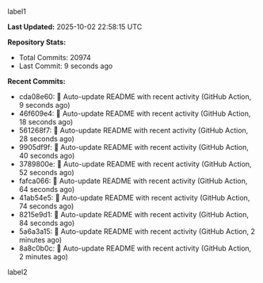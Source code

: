 
label1 
<!-- ACTIVITY_START -->
**Last Updated:** 2025-10-02 22:58:15 UTC

**Repository Stats:**
- Total Commits: 20974
- Last Commit: 9 seconds ago

**Recent Commits:**
- cda08e60: 🤖 Auto-update README with recent activity (GitHub Action, 9 seconds ago)
- 46f609e4: 🤖 Auto-update README with recent activity (GitHub Action, 18 seconds ago)
- 561268f7: 🤖 Auto-update README with recent activity (GitHub Action, 28 seconds ago)
- 9905df9f: 🤖 Auto-update README with recent activity (GitHub Action, 40 seconds ago)
- 3789800e: 🤖 Auto-update README with recent activity (GitHub Action, 52 seconds ago)
- fafca066: 🤖 Auto-update README with recent activity (GitHub Action, 64 seconds ago)
- 41ab54e5: 🤖 Auto-update README with recent activity (GitHub Action, 74 seconds ago)
- 8215e9d1: 🤖 Auto-update README with recent activity (GitHub Action, 84 seconds ago)
- 5a6a3a15: 🤖 Auto-update README with recent activity (GitHub Action, 2 minutes ago)
- 8a8c0b0c: 🤖 Auto-update README with recent activity (GitHub Action, 2 minutes ago)
<!-- ACTIVITY_END -->

label2
